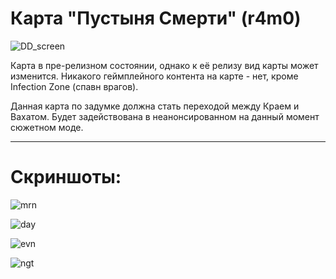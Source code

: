 # Карта "Пустыня Смерти" (r4m0)

![DD_screen](https://github.com/user-attachments/assets/2b01d205-aaaf-4102-8074-3fd9e9a796d4)

Карта в пре-релизном состоянии, однако к её релизу вид карты может изменится. Никакого геймплейного контента на карте - нет, кроме Infection Zone (спавн врагов).

Данная карта по задумке должна стать переходой между Краем и Вахатом. Будет задействована в неанонсированном на данный момент сюжетном моде.

----------------------------

# Скриншоты:

![mrn](https://github.com/user-attachments/assets/b63e291a-f163-4c0f-89c3-e10f38a9ddd8)

![day](https://github.com/user-attachments/assets/8735d6c4-3788-429c-82e3-65ef558f4c6e)

![evn](https://github.com/user-attachments/assets/d0627c5e-2d53-418c-b577-efd9db557b37)

![ngt](https://github.com/user-attachments/assets/7c125098-a050-4ab2-a854-c395ee700255)
